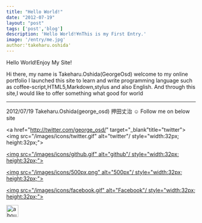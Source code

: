 ```yaml
---
title: "Hello World!"
date: "2012-07-19"
layout: "post"
tags: ['post','blog']
description: 'Hello World!¥nThis is my First Entry.'
image: '/entry/me.jpg'
author:'takeharu.oshida'
---
```


Hello World!Enjoy My Site!

Hi there, my name is Takeharu.Oshida(GeorgeOsd)
welcome to my online portfolio
I launched this site to learn and write programming language
such as coffee-script,HTML5,Markdown,stylus and also English.
And through this site,I would like to offer something what good for world

* * * 
2012/07/19
Takeharu.Oshida(george_osd) 押田丈治 
&#x263A; Follow me on below site

<a href="http://twitter.com/george_osd/" target="_blank"title="twitter"><img src="/images/icons/twitter.gif" alt="twitter"/ style="width:32px; height:32px;"></a>

<a href="https://github.com/georgeOsdDev" target="_blank" title="github"><img src="/images/icons/github.gif" alt="github"/ style="width:32px; height:32px;"></a> 

<a href="http://500px.com/georgeOsd" target="_blank" title="500px"><img src="/images/icons/500px.png" alt="500px"/ style="width:32px; height:32px;"></a>

<a href="https://www.facebook.com/george.osd" target="_blank" title="facebook"><img src="/images/icons/facebook.gif" alt="Facebook"/ style="width:32px; height:32px;"></a>

<a href="http://about.me/takeharu.oshida" target="_blank" title="aboutme"><img src="/images/icons/aboutme.png" alt="aboutme" style="width:32px; height:32px;"/></a>

